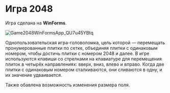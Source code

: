 <h1><b>Игра 2048</b></h1>
<p>Игра сделана на <b>WinForms</b>.
  
![Game2048WinFormsApp_QU7u45YBtq](https://github.com/IrinaKoroban/Game2048WinFormsApp/assets/114438929/32dcbd92-1b21-468e-8c5f-f333bf6dcb13)
  
<p>Однопользовательская игра-головоломка, цель которой — перемещать пронумерованные плитки по сетке, объединяя плитки с одинаковым номером, чтобы достичь плитки с номером 2048 и далее.
В игре используются клавиши со стрелками на клавиатуре для перемещения плиток в четырёх направлениях: вверх, вниз, влево и вправо.
Когда две плитки с одинаковым номером сталкиваются, они сливаются в одну, и их значение удваивается.
<p>Также обавлена возможность изменения размера поля.
